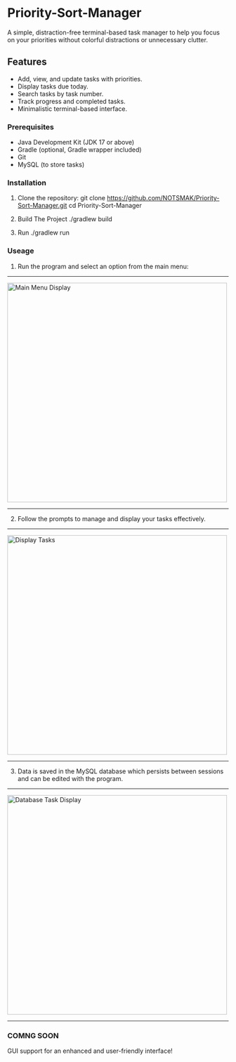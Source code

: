 # Priority-Sort-Manager

A simple, distraction-free terminal-based task manager to help you focus on your priorities without colorful distractions or unnecessary clutter.


## Features

- Add, view, and update tasks with priorities.
- Display tasks due today.
- Search tasks by task number.
- Track progress and completed tasks.
- Minimalistic terminal-based interface.

### Prerequisites
- Java Development Kit (JDK 17 or above)
- Gradle (optional, Gradle wrapper included)
- Git
- MySQL (to store tasks)

### Installation

1. Clone the repository:
   git clone https://github.com/NOTSMAK/Priority-Sort-Manager.git
   cd Priority-Sort-Manager
   
3. Build The Project
  ./gradlew build

4. Run
   ./gradlew run

### Useage 

1. Run the program and select an option from the main menu:

--------------------------------------------------------------------------------

<img src="https://github.com/user-attachments/assets/c84c310a-8c37-494a-a75d-23219f52e376" width="500" alt="Main Menu Display">

-------------------------------------------------------------------------------

2. Follow the prompts to manage and display your tasks effectively.

-------------------------------------------------------------------------------

<img src="https://github.com/user-attachments/assets/e5fb1d19-445e-41c6-b5b7-002e4c2f7829" width="500" alt="Display Tasks">

-------------------------------------------------------------------------------

3. Data is saved in the MySQL database which persists between sessions and can be edited with the program.

-------------------------------------------------------------------------------

<img src="https://github.com/user-attachments/assets/cebf3921-3b41-4ba0-980d-fee690226bb6" width="500" alt="Database Task Display">

-------------------------------------------------------------------------------


### COMNG SOON 
GUI support for an enhanced and user-friendly interface!


